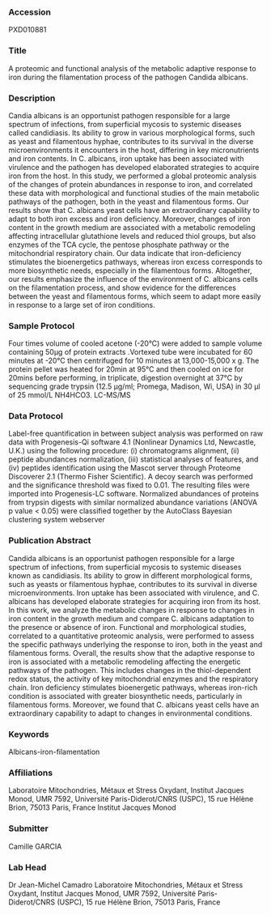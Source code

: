 ### Accession
PXD010881

### Title
A proteomic and functional analysis of the metabolic adaptive response to iron during the filamentation process of the pathogen Candida albicans.

### Description
Candia albicans is an opportunist pathogen responsible for a large spectrum of infections, from superficial mycosis to systemic diseases called candidiasis. Its ability to grow in various morphological forms, such as yeast and filamentous hyphae, contributes to its survival in the diverse microenvironments it encounters in the host, differing in key micronutrients and iron contents. In C. albicans, iron uptake has been associated with virulence and the pathogen has developed elaborated strategies to acquire iron from the host.  In this study, we performed a global proteomic analysis of the changes of protein abundances in response to iron, and correlated these data with morphological and functional studies of the main metabolic pathways of the pathogen, both in the yeast and filamentous forms. Our results show that C. albicans yeast cells have an extraordinary capability to adapt to both iron excess and iron deficiency. Moreover, changes of iron content in the growth medium are associated with a metabolic remodeling affecting intracellular glutathione levels and reduced thiol groups, but also enzymes of the TCA cycle, the pentose phosphate pathway or the mitochondrial respiratory chain. Our data indicate that iron-deficiency stimulates the bioenergetics pathways, whereas iron excess corresponds to more biosynthetic needs, especially in the filamentous forms. Altogether, our results emphasize the influence of the environment of C. albicans cells on the filamentation process, and show evidence for the differences between the yeast and filamentous forms, which seem to adapt more easily in response to a large set of iron conditions.

### Sample Protocol
Four times volume of cooled acetone (-20°C) were added to sample volume containing 50µg of protein extracts .Vortexed tube were incubated for 60 minutes at -20°C then centrifuged for 10 minutes at 13,000-15,000 x g. The protein pellet was heated for 20min at 95°C and then cooled on ice for 20mins before performing, in triplicate, digestion overnight at 37°C by sequencing grade trypsin (12.5 μg/ml; Promega, Madison, Wi, USA) in 30 μl of 25 mmol/L NH4HCO3. LC-MS/MS

### Data Protocol
Label-free quantification in between subject analysis was performed on raw data with Progenesis-Qi software 4.1 (Nonlinear Dynamics Ltd, Newcastle, U.K.) using the following procedure: (i) chromatograms alignment, (ii) peptide abundances normalization, (iii) statistical analyses of features, and (iv) peptides identification using the Mascot server through Proteome Discoverer 2.1 (Thermo Fisher Scientific). A decoy search was performed and the significance threshold was fixed to 0.01. The resulting files were imported into Progenesis-LC software. Normalized abundances of proteins from trypsin digests with similar normalized abundance variations (ANOVA p value < 0.05) were classified together by the AutoClass Bayesian clustering system  webserver

### Publication Abstract
Candida albicans is an opportunist pathogen responsible for a large spectrum of infections, from superficial mycosis to systemic diseases known as candidiasis. Its ability to grow in different morphological forms, such as yeasts or filamentous hyphae, contributes to its survival in diverse microenvironments. Iron uptake has been associated with virulence, and C. albicans has developed elaborate strategies for acquiring iron from its host. In this work, we analyze the metabolic changes in response to changes in iron content in the growth medium and compare C. albicans adaptation to the presence or absence of iron. Functional and morphological studies, correlated to a quantitative proteomic analysis, were performed to assess the specific pathways underlying the response to iron, both in the yeast and filamentous forms. Overall, the results show that the adaptive response to iron is associated with a metabolic remodeling affecting the energetic pathways of the pathogen. This includes changes in the thiol-dependent redox status, the activity of key mitochondrial enzymes and the respiratory chain. Iron deficiency stimulates bioenergetic pathways, whereas iron-rich condition is associated with greater biosynthetic needs, particularly in filamentous forms. Moreover, we found that C. albicans yeast cells have an extraordinary capability to adapt to changes in environmental conditions.

### Keywords
Albicans-iron-filamentation

### Affiliations
Laboratoire Mitochondries, Métaux et Stress Oxydant, Institut Jacques Monod, UMR 7592, Université Paris-Diderot/CNRS (USPC), 15 rue Hélène Brion, 75013 Paris, France
Institut Jacques Monod

### Submitter
Camille GARCIA

### Lab Head
Dr Jean-Michel Camadro
Laboratoire Mitochondries, Métaux et Stress Oxydant, Institut Jacques Monod, UMR 7592, Université Paris-Diderot/CNRS (USPC), 15 rue Hélène Brion, 75013 Paris, France


